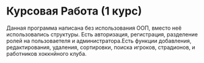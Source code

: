# Курсовая Работа (1 курс)
Данная программа написана без использования ООП, вместо неё использовались структуры. Есть авторизация, регистрация, разделение ролей на пользоваетеля и администратора.Есть функции добавления, редактирования, удаления, сортировки, поиска игроков, страдионов, и работников хоккнйного клуба.
